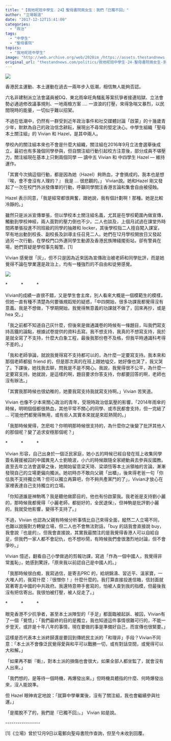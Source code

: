 ```yaml
---
title: "【我地呢班中學生．24】聖母書院兩女生：我們「已獨不回」"
author: "立場報道"
date: "2017-12-12T15:41:00"
categories:
  - "政治"
tags:
  - "中學生"
  - "聖母書院"
topics:
  - "我地呢班中學生"
image: "http://web.archive.org/web/2020im_/https://assets.thestandnews.com/media/photos/24068696_10154857922235583_3347639553729364406_o_THtOI.png"
original_url: "thestandnews.com/politics/我地呢班中學生-24-聖母書院兩女生-我們-已獨不回"
---
```

![](http://web.archive.org/web/2020im_/https://assets.thestandnews.com/media/photos/24068696_10154857922235583_3347639553729364406_o_THtOI.png)

香港民主運動、本土運動在過去一兩年步入低潮，相信無人能夠否認。

六名非建制派立法會議員被DQ、東北雨傘旺角騷亂等案抗爭者接連陷獄、立法會勢必通過修改議事規則、一地兩檢方案 .... 一浪浪的打壓，來得急喘又暴烈，以民間現時的能量，一切似乎難以招架。

不過在低潮中，仍然有一群受到近年政治事件和社交媒體討論「啟蒙」的十幾歲青少年，默默為自己的政治信念耕耘，展現出不尋常的堅定決心。中學生組織「聖母本土關注組」的 Vivian 和 Hazel，是其中兩人。

學校內的關注組本來也不會是什麼大組織，關注組在2016年9月立法會選舉後成立，最初也有多幾個同學參與，但自關注組行動引起校方注意後，部分成員不堪壓力，關注組現在基本上只剩兩個同學 — 讀中五 Vivian 和 中四學生 Hazel — 維持運作。

「其實今次搞這個行動，都是因為她（Hazel）夠熱血，才會搞成的。我本也是想 『唉，會不會沒有人理的？』 我是 ... 很悲觀的。」 Vivian說。她和Hazel 剛又發起了一次在校門外派發傳單的行動，呼籲同學關注香港言論和集會自由被侵蝕。

Hazel 表示同意，「我是經常都很興奮，跟她說，我有個計劃啊！那種。她是比較冷靜的。」

雖然只是派派宣傳單張，但以學校本土關注組名義，尤其是在學校範圍內做宣傳，觸動到學校神經，兩人面對的壓力倒也不少。二人也談及，上個月試過在課堂外時間將單張投進不同班級的同學的抽屜和 locker，其後學校指二人擅自闖入課室，罕有地出動到校長、副校長及訓導主任召見二人。她們在12月學校開放日又發起過另一次行動，在學校門口外連同學生動源及香港民族陣綫擺街站，卻有警員在場，她們質疑是學校事先報警。\[1\]

Vivian 感覺很「灰」，但不只是因為近來因為宣傳政治被老師和同學批評，而是她覺得不論在學業還是政治上，均有一種強烈的不自由和徒勞感覺。

![](http://web.archive.org/web/2020im_/https://assets.thestandnews.com/media/photos/24173634_10154857922225583_6001868590197769615_o_C4H3R.png)

\*　　　\*　　　\*

Vivian的成績一直很不錯，又是學生會主席，別人看來大概是一個模範生的模樣，但她一直有種不清楚為何要循規蹈矩的疑惑，「中四開始，很多功課我都覺得沒有意義。我是不想做，下學期開始，我覺得無意義的功課就不做了，回來再抄，或是 hea 交。」

「我之前都不知道自己灰什麼，但後來是做通識卷的時候有一條題目，叫我們寫支持高鐵的論點，根據試卷提供的資料去寫。我不想支持，我真的不想寫支持，我於是就全寫了不支持，什麼大白象工程，最後我那份卷不及格，但我平時通識科考得不差的。」

「我和老師爭論，就說我覺得寫不支持都可以的，為什麼一定要寫支持。我本來和那個老師都挺 friend 的，但是那次真的在班上跟她嗌交，她好像也哭了，我又哭了。下課後，她找我去聊，問我是不是不開心。我說，我覺得很不公平，為什麼一定要寫支持。她就說，是這樣的啊，題目要求你答支持，你都要回答的啊，老師也沒有辦法。」

「其實我那時候也很幼稚的，她要我寫支持我就寫支持啊。」Vivian 苦笑道。

Vivian 也像不少本來關心政治的青年，受現時政治低氣壓的影響，「2014年雨傘的時候，明明個個都很熱血，其他平常不關心的同學、或市民都會支持，但一完結了 ... 可能他們都覺得無用，或有些人其實本來就是來趁熱鬧的。」

「我那時候覺得，怎麽啦？你明明那時候很支持的，為什麼你之後變了批評其他人的那個呢？變了追求安穩那個呢？」

\*　　　\*　　　\*

Vivian 形容，自己出身於一個泛民家庭，她小五的時候已經自發在班上收集同學簽名聲援被囚的中國異見人士劉曉波，小六的時候跟隨全家總動員去參與反國教。直至去年立法會選舉之後，她開始留意梁天琦、梁頌恆等本土派領袖的言論，漸漸發現自己的立場更偏向獨派。她初時亦不敢向父親「出櫃」，後來得老爸一句「你估我不支持獨立嗎？但可以獨立再算吧，你不夠共產黨鬥的了」，Vivian才放心在家裡表達自己支持獨立的立場。

「你知道誰是神駒嗎？我是聽他做節目的，他也有份啟蒙我。我老爸是支持劉小麗的，那時候我都覺得『小麗老師，都挺好的，全民退保』，但神駒是批評劉小麗的，我就受他影響，變得不支持了。」

不過，Vivian 也認為父親有時候分析事情比自己來得全面，縱然二人立場不同，也難以說服對方轉變立場，但二人也不會無法對話，「buy 的話我會直接說 buy，我會說『也是的』，但我會直接說，其實我最關注的是我覺得香港人可以自給自足，但我們一家人都不會記仇，也不想吵鬧，有時候我們會很激烈地討論，但不會爭吵。」

Vivian 憶述，翻看自己小學做過的剪報功課，寫過「作為一個中國人，我覺得非常羞恥」，她感到驚訝，「原來我以前認自己是中國人的。」

「我那時候很白痴，我寫過信，是寄去PRC 的，給胡錦濤、習近平、溫家寶，一大堆人的，我寫什麼：『很憎你！』什麼什麼的。我打算直接投進信箱，信封面就寫著寄去中國的中共政府。我還特意帶手套寫的，怕被人查到我的指模，但最後我沒有把信寄出。我很怕被打壓，被人捉走了。」

\*　　　\*　　　\*

眼見香港不少抗爭者，甚至本土派陣型的「手足」都面臨被起訴、被囚，Vivian有了一個「覺悟」：「我們最終的目的是獨立，我也知道這件事情很難可行的，不能一步登天，或許是十年八年的事情，現在要做的事是準備好自己，而宣傳也很緊要。」

這樣是否代表本土派終歸還是要回到傳統民主派的「和理非」手段？Vivian不同意：「本土派不會像泛民覺得愛與和平可以戰勝一切，或有對話空間，或覺得可以大和解。」

「如果再不斷『衝』，對本土派的損傷也會很大，如果全部人都坐監了，就會沒有人出來。」

「我們想的，是等待一個時機，再爆發出來。」但時機具體指的什麼、何時爆發出來，沒人能說準。

但 Hazel 眼神肯定地說：「就算中學畢業後，沒有了關注組，我也會繼續參與社運。」

「是擺脫不了的，我們是『已獨不回』。」 Vivian 如是說。

  
\-----------------

\[1\]《立場》曾於12月9日以電郵向聖母書院作查詢，但至今未收到回覆。